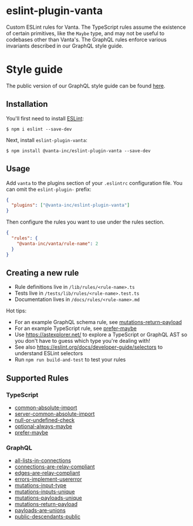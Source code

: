 # eslint-plugin-vanta

Custom ESLint rules for Vanta. The TypeScript rules assume the existence of certain primitives, like the `Maybe` type, and may not be useful to codebases other than Vanta's. The GraphQL rules
enforce various invariants described in our GraphQL style guide.

# Style guide

The public version of our GraphQL style guide can be found [here](/graphql-style.md).

## Installation

You'll first need to install [ESLint](http://eslint.org):

```
$ npm i eslint --save-dev
```

Next, install `eslint-plugin-vanta`:

```
$ npm install @vanta-inc/eslint-plugin-vanta --save-dev
```

## Usage

Add `vanta` to the plugins section of your `.eslintrc` configuration file. You can omit the `eslint-plugin-` prefix:

```json
{
  "plugins": ["@vanta-inc/eslint-plugin-vanta"]
}
```

Then configure the rules you want to use under the rules section.

```json
{
  "rules": {
    "@vanta-inc/vanta/rule-name": 2
  }
}
```

## Creating a new rule

- Rule definitions live in `/lib/rules/<rule-name>.ts`
- Tests live in `/tests/lib/rules/<rule-name>.test.ts`
- Documentation lives in `/docs/rules/<rule-name>.md`

Hot tips:

- For an example GraphQL schema rule, see [mutations-return-payload](/lib/rules/mutations-return-payload.ts)
- For an example TypeScript rule, see [prefer-maybe](/lib/rules/prefer-maybe.ts)
- Use https://astexplorer.net/ to explore a TypeScript or GraphQL AST so you don't have to guess which type you're dealing with!
- See also https://eslint.org/docs/developer-guide/selectors to understand ESLint selectors
- Run `npm run build-and-test` to test your rules

## Supported Rules

### TypeScript

- [common-absolute-import](/docs/rules/common-absolute-import.md)
- [server-common-absolute-import](/docs/rules/server-common-absolute-import.md)
- [null-or-undefined-check](/docs/rules/null-or-undefined-check.md)
- [optional-always-maybe](/docs/rules/optional-always-maybe.md)
- [prefer-maybe](/docs/rules/prefer-maybe.md)

### GraphQL

- [all-lists-in-connections](docs/rules/all-lists-in-connections.md)
- [connections-are-relay-compliant](/docs/rules/connections-are-relay-compliant.md)
- [edges-are-relay-compliant](/docs/rules/edges-are-relay-compliant.md)
- [errors-implement-usererror](docs/rules/errors-implement-usererror.md)
- [mutations-input-type](/docs/rules/mutations-input-type.md)
- [mutations-inputs-unique](/docs/rules/mutations-inputs-unique.md)
- [mutations-payloads-unique](/docs/rules/mutations-payloads-unique.md)
- [mutations-return-payload](/docs/rules/mutations-return-payload.md)
- [payloads-are-unions](/docs/rules/payloads-are-unions.md)
- [public-descendants-public](/docs/rules/public-descendants-public.md)
